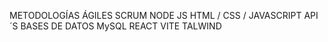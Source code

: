 METODOLOGÍAS ÁGILES
SCRUM
NODE JS
HTML / CSS / JAVASCRIPT
API´S
BASES DE DATOS
MySQL
REACT
VITE
TALWIND


